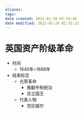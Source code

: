 ```yaml
---
aliases: 
tags: 
date created: 2022-01-29 02:54:46
date modified: 2022-01-29 02:55:23
---
```


# 英国资产阶级革命

- 时间
  - 1640年~1688年
- 结束标志
  - 光荣革命
    - 推翻专制统治
    - 另立国王
  - 代表人物
    - 克伦威尔
